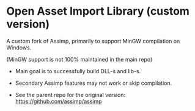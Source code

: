 # Open Asset Import Library (custom version)

A custom fork of Assimp, primarily to support MinGW compilation on Windows.

(MinGW support is not 100% maintained in the main repo)

- Main goal is to successfully build DLL-s and lib-s.

- Secondary Assimp features may not work or skip compilation.

- See the parent repo for the original version: https://github.com/assimp/assimp

